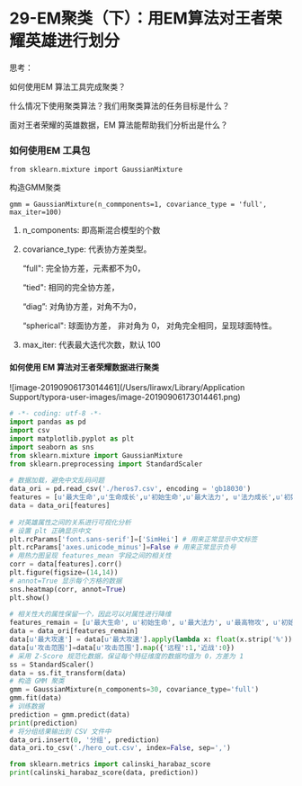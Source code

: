 # 29-EM聚类（下）：用EM算法对王者荣耀英雄进行划分



思考：

如何使用EM 算法工具完成聚类？

什么情况下使用聚类算法？我们用聚类算法的任务目标是什么？

面对王者荣耀的英雄数据，EM 算法能帮助我们分析出是什么？



### 如何使用EM 工具包

`from sklearn.mixture import GaussianMixture`

构造GMM聚类

`gmm = GaussianMixture(n_commponents=1, covariance_type = 'full', max_iter=100)`

1. n_components: 即高斯混合模型的个数

2. covariance_type:  代表协方差类型。

   “full": 完全协方差，元素都不为0，

   “tied": 相同的完全协方差，

   “diag”: 对角协方差，对角不为0，

   “spherical": 球面协方差， 非对角为 0， 对角完全相同，呈现球面特性。

3. max_iter: 代表最大迭代次数，默认 100



#### 如何使用 EM 算法对王者荣耀数据进行聚类

![image-20190906173014461](/Users/lirawx/Library/Application Support/typora-user-images/image-20190906173014461.png)



```python
# -*- coding: utf-8 -*-
import pandas as pd
import csv
import matplotlib.pyplot as plt
import seaborn as sns
from sklearn.mixture import GaussianMixture
from sklearn.preprocessing import StandardScaler
 
# 数据加载，避免中文乱码问题
data_ori = pd.read_csv('./heros7.csv', encoding = 'gb18030')
features = [u'最大生命',u'生命成长',u'初始生命',u'最大法力', u'法力成长',u'初始法力',u'最高物攻',u'物攻成长',u'初始物攻',u'最大物防',u'物防成长',u'初始物防', u'最大每5秒回血', u'每5秒回血成长', u'初始每5秒回血', u'最大每5秒回蓝', u'每5秒回蓝成长', u'初始每5秒回蓝', u'最大攻速', u'攻击范围']
data = data_ori[features]
 
# 对英雄属性之间的关系进行可视化分析
# 设置 plt 正确显示中文
plt.rcParams['font.sans-serif']=['SimHei'] # 用来正常显示中文标签
plt.rcParams['axes.unicode_minus']=False # 用来正常显示负号
# 用热力图呈现 features_mean 字段之间的相关性
corr = data[features].corr()
plt.figure(figsize=(14,14))
# annot=True 显示每个方格的数据
sns.heatmap(corr, annot=True)
plt.show()
 
# 相关性大的属性保留一个，因此可以对属性进行降维
features_remain = [u'最大生命', u'初始生命', u'最大法力', u'最高物攻', u'初始物攻', u'最大物防', u'初始物防', u'最大每5秒回血', u'最大每5秒回蓝', u'初始每5秒回蓝', u'最大攻速', u'攻击范围']
data = data_ori[features_remain]
data[u'最大攻速'] = data[u'最大攻速'].apply(lambda x: float(x.strip('%'))/100)
data[u'攻击范围']=data[u'攻击范围'].map({'远程':1,'近战':0})
# 采用 Z-Score 规范化数据，保证每个特征维度的数据均值为 0，方差为 1
ss = StandardScaler()
data = ss.fit_transform(data)
# 构造 GMM 聚类
gmm = GaussianMixture(n_components=30, covariance_type='full')
gmm.fit(data)
# 训练数据
prediction = gmm.predict(data)
print(prediction)
# 将分组结果输出到 CSV 文件中
data_ori.insert(0, '分组', prediction)
data_ori.to_csv('./hero_out.csv', index=False, sep=',')

from sklearn.metrics import calinski_harabaz_score
print(calinski_harabaz_score(data, prediction))

```

